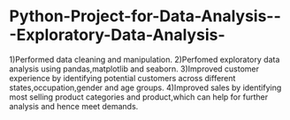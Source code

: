 # Python-Project-for-Data-Analysis---Exploratory-Data-Analysis-
1)Performed data cleaning and manipulation. 
2)Perfomed exploratory data analysis using pandas,matplotlib and seaborn. 
3)Improved customer experience by identifying potential customers across different states,occupation,gender and age groups. 
4)Improved sales by identifying most selling product categories and product,which can help for further analysis and hence meet demands.
